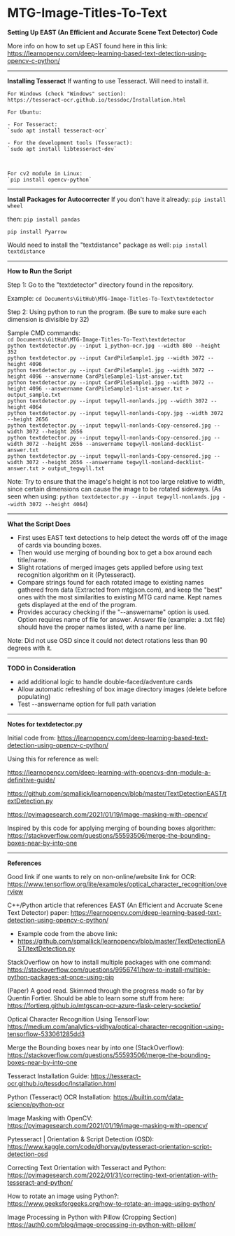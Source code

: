 # MTG-Image-Titles-To-Text

**Setting Up EAST (An Efficient and Accurate Scene Text Detector) Code**

More info on how to set up EAST found here in this link:<br>
https://learnopencv.com/deep-learning-based-text-detection-using-opencv-c-python/


------------------------------------


**Installing Tesseract**
If wanting to use Tesseract. Will need to install it.
~~~
For Windows (check "Windows" section):
https://tesseract-ocr.github.io/tessdoc/Installation.html
~~~
~~~
For Ubuntu:

- For Tesseract:
`sudo apt install tesseract-ocr`

- For the development tools (Tesseract):
`sudo apt install libtesseract-dev`



For cv2 module in Linux:
`pip install opencv-python`
~~~

-----------------------------------------------------

**Install Packages for Autocorrecter**
If you don't have it already:
`pip install wheel`

then:
`pip install pandas`

`pip install Pyarrow`

Would need to install the "textdistance" package as well:
`pip install textdistance`


------------------------------------

**How to Run the Script**

Step 1: Go to the "textdetector" directory found in the repository.

Example: `cd Documents\GitHub\MTG-Image-Titles-To-Text\textdetector`

Step 2: Using python to run the program. (Be sure to make sure each dimension is divisible by 32)

Sample CMD commands:<br>
`cd Documents\GitHub\MTG-Image-Titles-To-Text\textdetector`<br>
`python textdetector.py --input 1_python-ocr.jpg --width 800 --height 352`<br>
`python textdetector.py --input CardPileSample1.jpg --width 3072 --height 4096`<br>
`python textdetector.py --input CardPileSample1.jpg --width 3072 --height 4096 --answername CardPileSample1-list-answer.txt`<br>
`python textdetector.py --input CardPileSample1.jpg --width 3072 --height 4096 --answername CardPileSample1-list-answer.txt > output_sample.txt`<br>
`python textdetector.py --input tegwyll-nonlands.jpg --width 3072 --height 4064`<br>
`python textdetector.py --input tegwyll-nonlands-Copy.jpg --width 3072 --height 2656`<br>
`python textdetector.py --input tegwyll-nonlands-Copy-censored.jpg --width 3072 --height 2656`<br>
`python textdetector.py --input tegwyll-nonlands-Copy-censored.jpg --width 3072 --height 2656 --answername tegwyll-nonland-decklist-answer.txt`<br>
`python textdetector.py --input tegwyll-nonlands-Copy-censored.jpg --width 3072 --height 2656 --answername tegwyll-nonland-decklist-answer.txt > output_tegwyll.txt`<br>

Note: Try to ensure that the image's height is not too large relative to width, since certain dimensions can cause the image to be rotated sideways. (As seen when using: `python textdetector.py --input tegwyll-nonlands.jpg --width 3072 --height 4064`)

------------------------------------

**What the Script Does**

- First uses EAST text detections to help detect the words off of the image of cards via bounding boxes.
- Then would use merging of bounding box to get a box around each title/name.
- Slight rotations of merged images gets applied before using text recognition algorithm on it (Pytesseract).
- Compare strings found for each rotated image to existing names gathered from data (Extracted from mtgjson.com), and keep the "best" ones with the most similarities to existing MTG card name. Kept names gets displayed at the end of the program.
- Provides accuracy checking if the "--answername" option is used. Option requires name of file for answer. Answer file (example: a .txt file) should have the proper names listed, with a name per line.

Note: Did not use OSD since it could not detect rotations less than 90 degrees with it.

------------------------------------

**TODO in Consideration**
- add additional logic to handle double-faced/adventure cards
- Allow automatic refreshing of box image directory images (delete before populating)
- Test --answername option for full path variation

------------------------------------

**Notes for textdetector.py**

Initial code from: https://learnopencv.com/deep-learning-based-text-detection-using-opencv-c-python/

Using this for reference as well: 

https://learnopencv.com/deep-learning-with-opencvs-dnn-module-a-definitive-guide/

https://github.com/spmallick/learnopencv/blob/master/TextDetectionEAST/textDetection.py

https://pyimagesearch.com/2021/01/19/image-masking-with-opencv/

Inspired by this code for applying merging of bounding boxes algorithm:
https://stackoverflow.com/questions/55593506/merge-the-bounding-boxes-near-by-into-one


------------------------------------

**References**

Good link if one wants to rely on non-online/website link for OCR: https://www.tensorflow.org/lite/examples/optical_character_recognition/overview

C++/Python article that references EAST (An Efficient and Accruate Scene Text Detector) paper:
https://learnopencv.com/deep-learning-based-text-detection-using-opencv-c-python/

- Example code from the above link:
- https://github.com/spmallick/learnopencv/blob/master/TextDetectionEAST/textDetection.py

StackOverflow on how to install multiple packages with one command: https://stackoverflow.com/questions/9956741/how-to-install-multiple-python-packages-at-once-using-pip

(Paper) A good read. Skimmed through the progress made so far by Quentin Fortier. Should be able to learn some stuff from here:
https://fortierq.github.io/mtgscan-ocr-azure-flask-celery-socketio/

Optical Character Recognition Using TensorFlow:
https://medium.com/analytics-vidhya/optical-character-recognition-using-tensorflow-533061285dd3

Merge the Bounding boxes near by into one (StackOverflow):
https://stackoverflow.com/questions/55593506/merge-the-bounding-boxes-near-by-into-one

Tesseract Installation Guide:
https://tesseract-ocr.github.io/tessdoc/Installation.html

Python (Tesseract) OCR Installation:
https://builtin.com/data-science/python-ocr

Image Masking with OpenCV:
https://pyimagesearch.com/2021/01/19/image-masking-with-opencv/

Pytesseract | Orientation & Script Detection (OSD):
https://www.kaggle.com/code/dhorvay/pytesseract-orientation-script-detection-osd

Correcting Text Orientation with Tesseract and Python:
https://pyimagesearch.com/2022/01/31/correcting-text-orientation-with-tesseract-and-python/

How to rotate an image using Python?:
https://www.geeksforgeeks.org/how-to-rotate-an-image-using-python/

Image Processing in Python with Pillow (Cropping Section)
https://auth0.com/blog/image-processing-in-python-with-pillow/



